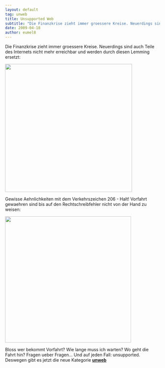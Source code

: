 ```yaml
---
layout: default
tag: unweb
title: Unsupported Web
subtitle: "Die Finanzkrise zieht immer groessere Kreise. Neuerdings sind auch Teile des Internets nicht mehr erreichbar und werden durch diesen Lemming ersetzt:nn nnGewisse Aehnlichkeiten mit dem Verkehrszeichen 206 - Halt! Vorfahrt gewaehren sind bis auf den&hellip;"
date: 2009-04-18
author: eumel8
---
```


Die Finanzkrise zieht immer groessere Kreise. Neuerdings sind auch Teile des Internets nicht mehr erreichbar und werden durch diesen Lemming ersetzt:

<div class="image_block"><img src="http://blog.eumelnet.de/blogs/media/blogs/blog/unweb/ACCESS.jpg" alt="" title="" width="413" height="416" /></div> 

Gewisse Aehnlichkeiten mit dem Verkehrszeichen 206 - Halt! Vorfahrt gewaehren sind bis auf den Rechtschreibfehler nicht von der Hand zu weisen:

<div class="image_block"><img src="http://upload.wikimedia.org/wikipedia/commons/thumb/5/5c/Zeichen_206.svg/600px-Zeichen_206.svg.png" alt="" title="" width="410" height="410" /></div> 

Bloss wer bekommt Vorfahrt? Wie lange muss ich warten? Wo geht die Fahrt hin? 
Fragen ueber Fragen... Und auf jeden Fall: unsupported. Deswegen gibt es jetzt die neue Kategorie <strong><a href="http://blog.eumelnet.de/blogs/blog6.php/unweb/">unweb</a></strong>
